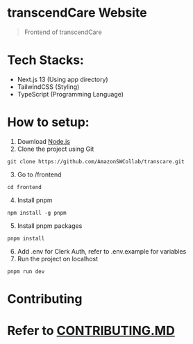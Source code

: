 # transcendCare Website

> Frontend of transcendCare

# Tech Stacks:

- Next.js 13 (Using app directory)
- TailwindCSS (Styling)
- TypeScript (Programming Language)

# How to setup:

1. Download [Node.js](https://nodejs.org/en/download)
2. Clone the project using Git

`git clone https://github.com/AmazonSWCollab/transcare.git`

3. Go to /frontend

`cd frontend`

4. Install pnpm

`npm install -g pnpm`

5. Install pnpm packages

`pnpm install`

6. Add .env for Clerk Auth, refer to .env.example for variables
7. Run the project on localhost

`pnpm run dev`

# Contributing

# Refer to [CONTRIBUTING.MD](/frontend/contributing.md)
